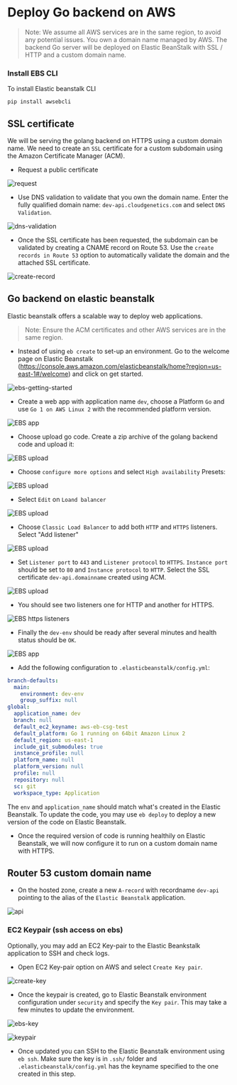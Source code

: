 # Deploy Go backend on AWS
> Note: We assume all AWS services are in the same region, to avoid any potential issues. You own a domain name managed by AWS. The backend Go server will be deployed on Elastic BeanStalk with SSL / HTTP and a custom domain name. 

### Install EBS CLI 

To install Elastic beanstalk CLI

```
pip install awsebcli
```

## SSL certificate

We will be serving the golang backend on HTTPS using a custom domain name. We need to create an `SSL` certificate for a custom subdomain using the Amazon Certificate Manager (ACM).

- Request a public certificate

![request](aws/acm/00-acm-request.png)

- Use DNS validation to validate that you own the domain name. Enter the fully qualified domain name: `dev-api.cloudgenetics.com` and select `DNS Validation`. 

![dns-validation](aws/acm/01-dns-validation.png)

- Once the SSL certificate has been requested, the subdomain can be validated by creating a CNAME record on Route 53. Use the `create records in Route 53` option to automatically validate the domain and the attached SSL certificate. 

![create-record](aws/acm/02-create-record-dns-validation.png)


## Go backend on elastic beanstalk

Elastic beanstalk offers a scalable way to deploy web applications. 

> Note: Ensure the ACM certificates and other AWS services are in the same region.

- Instead of using `eb create` to set-up an environment. Go to the welcome page on Elastic Beanstalk (https://console.aws.amazon.com/elasticbeanstalk/home?region=us-east-1#/welcome) and click on get started.

![ebs-getting-started](aws/ebs/00-ebs-getting-started.png)

- Create a web app with application name `dev`, choose a Platform `Go` and use `Go 1 on AWS Linux 2` with the recommended platform version. 

![EBS app](aws/ebs/01-ebs-app.png)

- Choose upload go code. Create a zip archive of the golang backend code and upload it:

![EBS upload](aws/ebs/02-ebs-upload.png)

- Choose `configure more options` and select `High availability` Presets:

![EBS upload](aws/ebs/03-ha-app.png)

- Select `Edit` on `Loand balancer` 

![EBS upload](aws/ebs/04-ebs-load-balancer.png)

- Choose `Classic Load Balancer` to add both `HTTP` and `HTTPS` listeners. Select "Add listener"

![EBS upload](aws/ebs/05-elb-classic.png)

- Set `Listener port` to `443` and `Listener protocol` to `HTTPS`. `Instance port` should be set to `80` and `Instance protocol` to `HTTP`. Select the SSL certificate `dev-api.domainname` created using ACM.  

![EBS upload](aws/ebs/06-ebs-listener.png)

- You should see two listeners one for HTTP and another for HTTPS.

![EBS https listeners](aws/ebs/07-https-listeners.png)

- Finally the `dev-env` should be ready after several minutes and health status should be `OK`.

![EBS app](aws/ebs/08-ebs-ev.png)

- Add the following configuration to `.elasticbeanstalk/config.yml`:

```yml
branch-defaults:
  main:
    environment: dev-env
    group_suffix: null
global:
  application_name: dev
  branch: null
  default_ec2_keyname: aws-eb-csg-test
  default_platform: Go 1 running on 64bit Amazon Linux 2
  default_region: us-east-1
  include_git_submodules: true
  instance_profile: null
  platform_name: null
  platform_version: null
  profile: null
  repository: null
  sc: git
  workspace_type: Application
```

The `env` and `application_name` should match what's created in the Elastic Beanstalk. To update the code, you may use `eb deploy` to deploy a new version of the code on Elastic Beanstalk. 

- Once the required version of code is running healthily on Elastic Beanstalk, we will now configure it to run on a custom domain name with HTTPS. 

## Router 53 custom domain name 

- On the hosted zone, create a new `A-record` with recordname `dev-api` pointing to the alias of the `Elastic Beanstalk` application.

![api](aws/00-53-arecord-api.png)


### EC2 Keypair (ssh access on ebs)
Optionally, you may add an EC2 Key-pair to the Elastic Beankstalk application to SSH and check logs. 

- Open EC2 Key-pair option on AWS and select `Create Key pair`.

![create-key](aws/ec2-keypair/01-create-key.png)


- Once the keypair is created, go to Elastic Beanstalk environment configuration under `security` and specify the `Key pair`. This may take a few minutes to update the environment. 

![ebs-key](aws/ec2-keypair/03-ebs-key.png)

![keypair](aws/ec2-keypair/00-key-pair.png)

- Once updated you can SSH to the Elastic Beanstalk environment using `eb ssh`. Make sure the key is in `.ssh/` folder and `.elasticbeanstalk/config.yml` has the keyname specified to the one created in this step.